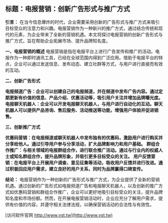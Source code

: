 ## **标题：电报营销：创新广告形式与推广方式**

**引言：**
在当今信息爆炸的时代，企业需要采用创新的广告形式与推广方式来吸引目标受众的注意力和兴趣。电报营销作为一种新兴的推广方式，通过结合传统和现代的元素，为企业带来了全新的营销机遇。本文将探讨电报营销的创新广告形式与推广方式，旨在帮助企业拓展市场、提升品牌知名度。

**一、电报营销的概述**
电报营销是指在电报平台上进行广告宣传和推广的活动。电报作为一种即时通讯工具，已经在全球范围内得到广泛应用。借助于电报平台的特点，企业可以通过发送信息、发布动态、建立社群等方式，与用户进行直接而有效的互动。

**二、创新广告形式**

**电报频道广告：企业可以创建自己的电报频道，并在频道中发布广告内容。通过定期更新有价值的信息、产品介绍、优惠活动等，吸引用户关注并增加品牌曝光度。**
**电报聊天机器人：企业可以开发电报聊天机器人，与用户进行自动化的互动。聊天机器人可以提供产品咨询、售后服务、活动推送等功能，增强用户体验并促进销售。**

**三、创新推广方式**

**优惠码营销：在电报频道或聊天机器人中发布独有的优惠码，激励用户进行购买并分享给他人。通过引导用户参与分享活动，扩大品牌影响力和用户基础。**
**群组合作推广：与相关领域的电报群组合作，进行联合推广活动。通过与行业内的权威人士或知名群组合作，提升品牌形象，并吸引更多目标受众的关注。**
**用户反馈营销：在电报平台上开展用户调查、意见征集等活动，吸收用户反馈并进行改进。通过积极回应用户需求，建立良好的用户关系，同时为品牌赢得口碑宣传。**

**结论：**
电报营销作为一种创新的广告形式与推广方式，为企业提供了全新的营销机遇。通过创新的广告形式如电报频道广告和电报聊天机器人，以及创新的推广方式如优惠码营销和群组合作推广，企业可以更好地吸引目标受众的关注，提升品牌知名度和市场份额。然而，在开展电报营销活动时，企业应充分了解用户需求，提供有价值的内容，并遵守相关法律法规，以确保营销活动的合法性与有效性。


[访问软件官网 http://www.vst.tw](http://www.vst.tw)
